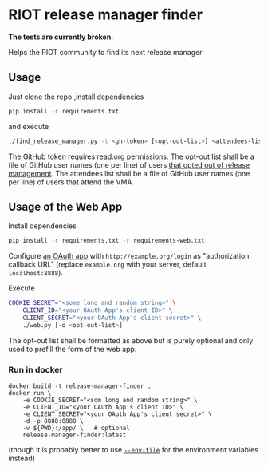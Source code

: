 # RIOT release manager finder

**The tests are currently broken.**

Helps the RIOT community to find its next release manager

## Usage
Just clone the repo ,install dependencies

```bash
pip install -r requirements.txt
```

and execute

```bash
./find_release_manager.py -t <gh-token> [<opt-out-list>] <attendees-list>
```

The GitHub token requires read:org permissions. The opt-out list shall be a file of GitHub user
names (one per line) of users [that opted out of release management][opt-out-list]. The attendees
list shall be a file of GitHub user names (one per line) of users that attend the VMA

## Usage of the Web App
Install dependencies

```bash
pip install -r requirements.txt -r requirements-web.txt
```

Configure [an OAuth app](https://github.com/settings/developers) with `http://example.org/login`
as "authorization callback URL" (replace `example.org` with your server, default `localhost:8888`).

Execute

```bash
COOKIE_SECRET="<some long and random string>" \
    CLIENT_ID="<your OAuth App's client ID>" \
    CLIENT_SECRET="<your OAuth App's client secret>" \
    ./web.py [-o <opt-out-list>]
```

The opt-out list shall be formatted as above but is purely optional and only used to prefill the
form of the web app.


### Run in docker

```
docker build -t release-manager-finder .
docker run \
    -e COOKIE_SECRET="<som long and random string>" \
    -e CLIENT_ID="<your OAuth App's client ID>" \
    -e CLIENT_SECRET="<your OAuth App's client secret>" \
    -d -p 8888:8888 \
    -v ${PWD}:/app/ \   # optional
    release-manager-finder:latest
```

(though it is probably better to use [`--env-file`][docker-env] for the environment variables instead)

[opt-out-list]: https://forum.riot-os.org/t/release-management-opt-out/3354
[docker-env]: https://docs.docker.com/reference/cli/docker/container/run/#env
